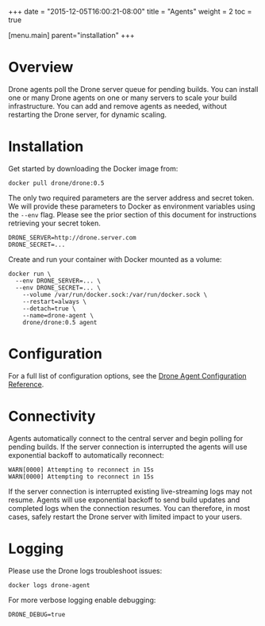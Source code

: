 +++
date = "2015-12-05T16:00:21-08:00"
title = "Agents"
weight = 2
toc = true

[menu.main]
	parent="installation"
+++

# Overview

Drone agents poll the Drone server queue for pending builds. You can install one or many Drone agents on one or many servers to scale your build infrastructure. You can add and remove agents as needed, without restarting the Drone server, for dynamic scaling.

# Installation

Get started by downloading the Docker image from:

```
docker pull drone/drone:0.5
```

The only two required parameters are the server address and secret token. We will provide these parameters to Docker as environment variables using the `--env` flag. Please see the prior section of this document for instructions retrieving your secret token.

```
DRONE_SERVER=http://drone.server.com
DRONE_SECRET=...
```

Create and run your container with Docker mounted as a volume:

```
docker run \
  --env DRONE_SERVER=... \
  --env DRONE_SECRET=... \
	--volume /var/run/docker.sock:/var/run/docker.sock \
	--restart=always \
	--detach=true \
	--name=drone-agent \
	drone/drone:0.5 agent
```

# Configuration

For a full list of configuration options, see the [Drone Agent Configuration Reference](../../reference/configuration/agent).

# Connectivity

Agents automatically connect to the central server and begin polling for pending builds. If the server connection is interrupted the agents will use exponential backoff to automatically reconnect:

```
WARN[0000] Attempting to reconnect in 15s
WARN[0000] Attempting to reconnect in 15s
```

If the server connection is interrupted existing live-streaming logs may not resume. Agents will use exponential backoff to send build updates and completed logs when the connection resumes. You can therefore, in most cases, safely restart the Drone server with limited impact to your users.

# Logging

Please use the Drone logs troubleshoot issues:

```
docker logs drone-agent
```

For more verbose logging enable debugging:

```
DRONE_DEBUG=true
```

